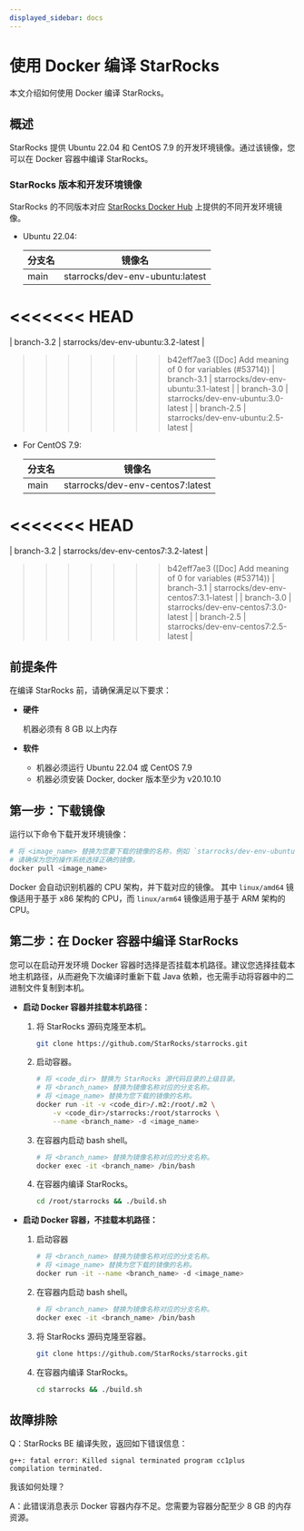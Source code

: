 ```yaml
---
displayed_sidebar: docs
---
```


# 使用 Docker 编译 StarRocks

本文介绍如何使用 Docker 编译 StarRocks。

## 概述

StarRocks 提供 Ubuntu 22.04 和 CentOS 7.9 的开发环境镜像。通过该镜像，您可以在 Docker 容器中编译 StarRocks。

### StarRocks 版本和开发环境镜像

StarRocks 的不同版本对应 [StarRocks Docker Hub](https://hub.docker.com/u/starrocks) 上提供的不同开发环境镜像。

- Ubuntu 22.04:

  | **分支名** | **镜像名**                          |
  | ---------- | ----------------------------------- |
  | main       | starrocks/dev-env-ubuntu:latest     |
<<<<<<< HEAD
=======
  | branch-3.2 | starrocks/dev-env-ubuntu:3.2-latest |
>>>>>>> b42eff7ae3 ([Doc] Add meaning of 0 for variables (#53714))
  | branch-3.1 | starrocks/dev-env-ubuntu:3.1-latest |
  | branch-3.0 | starrocks/dev-env-ubuntu:3.0-latest |
  | branch-2.5 | starrocks/dev-env-ubuntu:2.5-latest |

- For CentOS 7.9:

  | **分支名** | **镜像名**                           |
  | ---------- | ------------------------------------ |
  | main       | starrocks/dev-env-centos7:latest     |
<<<<<<< HEAD
=======
  | branch-3.2 | starrocks/dev-env-centos7:3.2-latest |
>>>>>>> b42eff7ae3 ([Doc] Add meaning of 0 for variables (#53714))
  | branch-3.1 | starrocks/dev-env-centos7:3.1-latest |
  | branch-3.0 | starrocks/dev-env-centos7:3.0-latest |
  | branch-2.5 | starrocks/dev-env-centos7:2.5-latest |

## 前提条件

在编译 StarRocks 前，请确保满足以下要求：

- **硬件**

  机器必须有 8 GB 以上内存

- **软件**

  - 机器必须运行 Ubuntu 22.04 或 CentOS 7.9
  - 机器必须安装 Docker, docker 版本至少为 v20.10.10

## 第一步：下载镜像

运行以下命令下载开发环境镜像：

```Bash
# 将 <image_name> 替换为您要下载的镜像的名称，例如 `starrocks/dev-env-ubuntu:latest`。
# 请确保为您的操作系统选择正确的镜像。
docker pull <image_name>
```

Docker 会自动识别机器的 CPU 架构，并下载对应的镜像。 其中 `linux/amd64` 镜像适用于基于 x86 架构的 CPU，而 `linux/arm64` 镜像适用于基于 ARM 架构的 CPU。

## 第二步：在 Docker 容器中编译 StarRocks

您可以在启动开发环境 Docker 容器时选择是否挂载本机路径。建议您选择挂载本地主机路径，从而避免下次编译时重新下载 Java 依赖，也无需手动将容器中的二进制文件复制到本机。

- **启动 Docker 容器并挂载本机路径：**

  1. 将 StarRocks 源码克隆至本机。

     ```Bash
     git clone https://github.com/StarRocks/starrocks.git
     ```

  2. 启动容器。

     ```Bash
     # 将 <code_dir> 替换为 StarRocks 源代码目录的上级目录。
     # 将 <branch_name> 替换为镜像名称对应的分支名称。
     # 将 <image_name> 替换为您下载的镜像的名称。
     docker run -it -v <code_dir>/.m2:/root/.m2 \
         -v <code_dir>/starrocks:/root/starrocks \
         --name <branch_name> -d <image_name>
     ```

  3. 在容器内启动 bash shell。

     ```Bash
     # 将 <branch_name> 替换为镜像名称对应的分支名称。
     docker exec -it <branch_name> /bin/bash
     ```

  4. 在容器内编译 StarRocks。

     ```Bash
     cd /root/starrocks && ./build.sh
     ```

- **启动 Docker 容器，不挂载本机路径：**

  1. 启动容器

     ```Bash
     # 将 <branch_name> 替换为镜像名称对应的分支名称。
     # 将 <image_name> 替换为您下载的镜像的名称。
     docker run -it --name <branch_name> -d <image_name>
     ```

  2. 在容器内启动 bash shell。

     ```Bash
     # 将 <branch_name> 替换为镜像名称对应的分支名称。
     docker exec -it <branch_name> /bin/bash
     ```

  3. 将 StarRocks 源码克隆至容器。

     ```Bash
     git clone https://github.com/StarRocks/starrocks.git
     ```

  4. 在容器内编译 StarRocks。

     ```Bash
     cd starrocks && ./build.sh
     ```

## 故障排除

Q：StarRocks BE 编译失败，返回如下错误信息：

```Plain
g++: fatal error: Killed signal terminated program cc1plus
compilation terminated.
```

我该如何处理？

A：此错误消息表示 Docker 容器内存不足。您需要为容器分配至少 8 GB 的内存资源。
